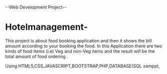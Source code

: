 --Web Development Project--
# Hotelmanagement- 
 This  project is about food booking  application and  then it shows the bill amount according to your booking the food.
 In this Application there are two kinds of food items (i.e) Veg and non-Veg items  and the result will be the total amount of food ordering .
 
 Using HTML5,CSS,JAVASCRIPT,BOOTSTRAP,PHP,DATABASE(SQL xampp),

